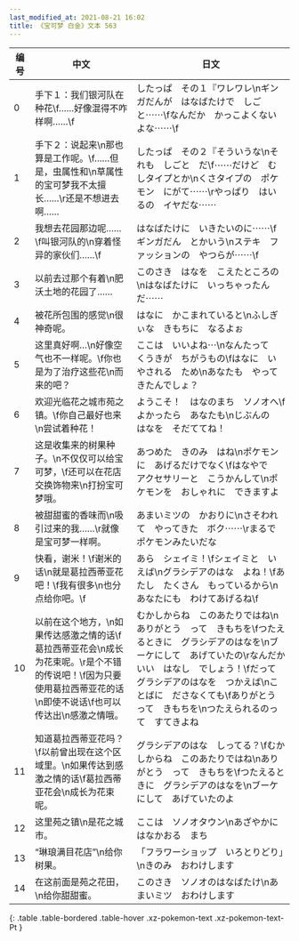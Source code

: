 ```yaml
---
last_modified_at: 2021-08-21 16:02
title: 《宝可梦 白金》文本 563
---
```

| 编号 | 中文 | 日文 |
| ---- | ---- | ---- |
| 0 | 手下１：我们银河队在种花\f……好像混得不咋样啊……\f | したっぱ　その１『ワレワレ\nギンガだんが　はなばたけで　しごと⋯⋯\fなんだか　かっこよくないよな⋯⋯\f |
| 1 | 手下２：说起来\n那也算是工作呢。\f……但是，虫属性和\n草属性的宝可梦我不太擅长……\r还是不想进去啊…… | したっぱ　その２『そういうな\nそれも　しごと　だ\f⋯⋯だけど　むしタイプとか\nくさタイプの　ポケモン　にがて⋯⋯\rやっぱり　はいるの　イヤだな⋯⋯ |
| 2 | 我想去花园那边呢……\f叫银河队的\n穿着怪异的家伙们……\f | はなばたけに　いきたいのに⋯⋯\fギンガだん　とかいう\nステキ　ファッションの　やつらが⋯⋯\f |
| 3 | 以前去过那个有着\n肥沃土地的花园了…… | このさき　はなを　こえたところの\nはなばたけに　いっちゃったんだ⋯⋯ |
| 4 | 被花所包围的感觉\n很神奇呢。 | はなに　かこまれていると\nふしぎぃな　きもちに　なるよぉ |
| 5 | 这里真好啊…\n好像空气也不一样呢。\f你也是为了治疗这些花\n而来的吧？ | ここは　いいよね⋯\nなんたって　くうきが　ちがうもの\fはなに　いやされる　ため\nあなたも　やってきたんでしょ？ |
| 6 | 欢迎光临花之城市苑之镇。\f你自己最好也来\n尝试着种花！ | ようこそ！　はなのまち　ソノオへ\fよかったら　あなたも\nじぶんの　はなを　そだててね！ |
| 7 | 这是收集来的树果种子。\n不仅仅可以给宝可梦，\f还可以在花店交换饰物来\n打扮宝可梦哦。 | あつめた　きのみ　はね\nポケモンに　あげるだけでなく\fはなやで　アクセサリーと　こうかんして\nポケモンを　おしゃれに　できますよ |
| 8 | 被甜甜蜜的香味而\n吸引过来的我……\r就像是宝可梦一样啊。 | あまいミツの　かおりに\nさそわれて　やってきた　ボク⋯⋯\rまるで　ポケモンみたいだな |
| 9 | 快看，谢米！\f谢米的话\n就是葛拉西蒂亚花吧！\f我有很多\n也分点给你吧。\f | あら　シェイミ！\fシェイミと　いえば\nグラシデアのはな　よね！\fあたし　たくさん　もっているから\nあなたにも　わけてあげるね\f |
| 10 | 以前在这个地方，\n如果传达感激之情的话\f葛拉西蒂亚花会\n成长为花束呢。\r是个不错的传说吧！\f因为只要使用葛拉西蒂亚花的话\n即使不说话\f也可以传达出\n感激之情哦。 | むかしからね　このあたりではね\nありがとう　って　きもちを\fつたえるときに　グラシデアのはなを\nブーケにして　あげていたの\rなんだか　いい　はなし　でしょう！\fだって　グラシデアのはなを　つかえば\nことばに　ださなくても\fありがとう　って　きもちを\nつたえられるのって　すてきよね |
| 11 | 知道葛拉西蒂亚花吗？\f以前曾出现在这个区域里。\n如果传达到感激之情的话\f葛拉西蒂亚花会\n成长为花束呢。 | グラシデアのはな　しってる？\fむかしからね　このあたりではね\nありがとう　って　きもちを\fつたえるときに　グラシデアのはなを\nブーケにして　あげていたのよ |
| 12 | 这里苑之镇\n是花之城市。 | ここは　ソノオタウン\nあざやかに　はなかおる　まち |
| 13 | “琳琅满目花店”\n给你树果。 | 「フラワーショップ　いろとりどり」\nきのみ　おわけします |
| 14 | 在这前面是苑之花田，\n给你甜甜蜜。 | このさき　ソノオのはなばたけ\nあまいミツ　おわけします |
{: .table .table-bordered .table-hover .xz-pokemon-text .xz-pokemon-text-Pt }
